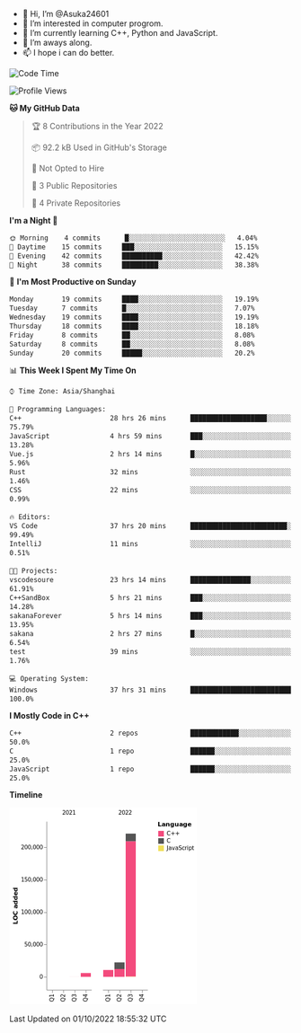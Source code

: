 - 👋 Hi, I’m @Asuka24601
- 👀 I’m interested in computer progrom.
- 🌱 I’m currently learning C++, Python and JavaScript.
- 💞️ I’m aways along.
- 📫 I hope i can do better.

<!--START_SECTION:waka-->
![Code Time](http://img.shields.io/badge/Code%20Time-222%20hrs%2027%20mins-blue)

![Profile Views](http://img.shields.io/badge/Profile%20Views-5-blue)

**🐱 My GitHub Data** 

> 🏆 8 Contributions in the Year 2022
 > 
> 📦 92.2 kB Used in GitHub's Storage 
 > 
> 🚫 Not Opted to Hire
 > 
> 📜 3 Public Repositories 
 > 
> 🔑 4 Private Repositories  
 > 
**I'm a Night 🦉** 

```text
🌞 Morning    4 commits      █░░░░░░░░░░░░░░░░░░░░░░░░   4.04% 
🌆 Daytime    15 commits     ███░░░░░░░░░░░░░░░░░░░░░░   15.15% 
🌃 Evening    42 commits     ██████████░░░░░░░░░░░░░░░   42.42% 
🌙 Night      38 commits     █████████░░░░░░░░░░░░░░░░   38.38%

```
📅 **I'm Most Productive on Sunday** 

```text
Monday       19 commits     ████░░░░░░░░░░░░░░░░░░░░░   19.19% 
Tuesday      7 commits      █░░░░░░░░░░░░░░░░░░░░░░░░   7.07% 
Wednesday    19 commits     ████░░░░░░░░░░░░░░░░░░░░░   19.19% 
Thursday     18 commits     ████░░░░░░░░░░░░░░░░░░░░░   18.18% 
Friday       8 commits      ██░░░░░░░░░░░░░░░░░░░░░░░   8.08% 
Saturday     8 commits      ██░░░░░░░░░░░░░░░░░░░░░░░   8.08% 
Sunday       20 commits     █████░░░░░░░░░░░░░░░░░░░░   20.2%

```


📊 **This Week I Spent My Time On** 

```text
⌚︎ Time Zone: Asia/Shanghai

💬 Programming Languages: 
C++                      28 hrs 26 mins      ███████████████████░░░░░░   75.79% 
JavaScript               4 hrs 59 mins       ███░░░░░░░░░░░░░░░░░░░░░░   13.28% 
Vue.js                   2 hrs 14 mins       █░░░░░░░░░░░░░░░░░░░░░░░░   5.96% 
Rust                     32 mins             ░░░░░░░░░░░░░░░░░░░░░░░░░   1.46% 
CSS                      22 mins             ░░░░░░░░░░░░░░░░░░░░░░░░░   0.99%

🔥 Editors: 
VS Code                  37 hrs 20 mins      ████████████████████████░   99.49% 
IntelliJ                 11 mins             ░░░░░░░░░░░░░░░░░░░░░░░░░   0.51%

🐱‍💻 Projects: 
vscodesoure              23 hrs 14 mins      ███████████████░░░░░░░░░░   61.91% 
C++SandBox               5 hrs 21 mins       ███░░░░░░░░░░░░░░░░░░░░░░   14.28% 
sakanaForever            5 hrs 14 mins       ███░░░░░░░░░░░░░░░░░░░░░░   13.95% 
sakana                   2 hrs 27 mins       █░░░░░░░░░░░░░░░░░░░░░░░░   6.54% 
test                     39 mins             ░░░░░░░░░░░░░░░░░░░░░░░░░   1.76%

💻 Operating System: 
Windows                  37 hrs 31 mins      █████████████████████████   100.0%

```

**I Mostly Code in C++** 

```text
C++                      2 repos             ████████████░░░░░░░░░░░░░   50.0% 
C                        1 repo              ██████░░░░░░░░░░░░░░░░░░░   25.0% 
JavaScript               1 repo              ██████░░░░░░░░░░░░░░░░░░░   25.0%

```


**Timeline**

![Chart not found](https://raw.githubusercontent.com/Asuka24601/Asuka24601/main/charts/bar_graph.png) 


 Last Updated on 01/10/2022 18:55:32 UTC
<!--END_SECTION:waka-->
